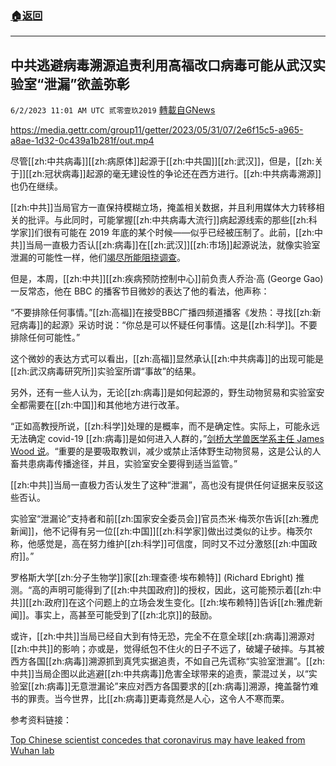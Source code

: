 ###  [:house:返回](README.md)
---


## 中共逃避病毒溯源追责利用高福改口病毒可能从武汉实验室“泄漏”欲盖弥彰
`6/2/2023 11:01 AM UTC 贰零壹玖2019` [轉載自GNews](https://gnews.org/articles/1352008)


https://media.gettr.com/group11/getter/2023/05/31/07/2e6f15c5-a965-a8ae-1d32-0c439a1b281f/out.mp4


尽管[[zh:中共病毒]][[zh:病原体]]起源于[[zh:中共国]][[zh:武汉]]，但是，[[zh:关于]][[zh:冠状病毒]]起源的毫无建设性的争论还在西方进行。[[zh:中共病毒溯源]]也仍在继续。

  

[[zh:中共]]当局官方一直保持模糊立场，掩盖相关数据，并且利用媒体大力转移相关的批评。与此同时，可能掌握[[zh:中共病毒大流行]]病起源线索的那些[[zh:科学家]]们很有可能在 2019 年底的某个时候——似乎已经被压制了。此前，[[zh:中共]]当局一直极力否认[[zh:病毒]]在[[zh:武汉]][[zh:市场]]起源说法，就像实验室泄漏的可能性一样，他们[竭尽所能阻挠调查](https://news.yahoo.com/china-rejects-plan-covid-19-101200041.html)。

  

但是，本周，[[zh:中共]][[zh:疾病预防控制中心]]前负责人乔治·高 (George Gao)一反常态，他在 BBC 的播客节目微妙的表达了他的看法，他声称：

“不要排除任何事情。”[[zh:高福]]在接受BBC广播四频道播客《发热：寻找[[zh:新冠病毒]]的起源》采访时说：“你总是可以怀疑任何事情。这是[[zh:科学]]。不要排除任何可能性。”

这个微妙的表达方式可以看出，[[zh:高福]]显然承认[[zh:中共病毒]]的出现可能是[[zh:武汉病毒研究所]]实验室所谓“事故”的结果。

另外，还有一些人认为，无论[[zh:病毒]]是如何起源的，野生动物贸易和实验室安全都需要在[[zh:中国]]和其他地方进行改革。

“正如高教授所说，[[zh:科学]]处理的是概率，而不是确定性。实际上，可能永远无法确定 covid-19 [[zh:病毒]]是如何进入人群的，”[剑桥大学兽医学系主任 James Wood 说](https://www.sciencemediacentre.org/expert-reaction-to-comments-from-professor-george-gao-on-the-origins-of-sars-cov-2/)。“重要的是要吸取教训，减少或禁止活体野生动物贸易，这是公认的人畜共患病毒传播途径，并且，实验室安全要得到适当监管。”

  

[[zh:中共]]当局一直极力否认发生了这种“泄漏”，高也没有提供任何证据来反驳这些否认。

实验室“泄漏论”支持者和前[[zh:国家安全委员会]]官员杰米·梅茨尔告诉[[zh:雅虎新闻]]，他不记得有另一位[[zh:中国]][[zh:科学家]]做出过类似的让步。梅茨尔称，他感觉是，高在努力维护[[zh:科学]]可信度，同时又不过分激怒[[zh:中国政府]]。”

  

罗格斯大学[[zh:分子生物学]]家[[zh:理查德·埃布赖特]] (Richard Ebright) 推测。“高的声明可能得到了[[zh:中共国政府]]的授权，因此，这可能预示着[[zh:中共]][[zh:政府]]在这个问题上的立场会发生变化。[[zh:埃布赖特]]告诉[[zh:雅虎新闻]]。事实上，高甚至可能受到了[[zh:北京]]的鼓励。

  

或许，[[zh:中共]]当局已经自大到有恃无恐，完全不在意全球[[zh:病毒]]溯源对[[zh:中共]]的影响；亦或是，觉得纸包不住火的日子不远了，破罐子破摔。与其被西方各国[[zh:病毒]]溯源抓到真凭实据追责，不如自己先谎称“实验室泄漏”。[[zh:中共]]当局企图以此逃避[[zh:中共病毒]]危害全球带来的追责，蒙混过关，以“实验室[[zh:病毒]]无意泄漏论”来应对西方各国要求的[[zh:病毒]]溯源，掩盖罄竹难书的罪责。当今世界，比[[zh:病毒]]更毒竟然是人心，这令人不寒而栗。




参考资料链接：

[Top Chinese scientist concedes that coronavirus may have leaked from Wuhan lab](https://news.yahoo.com/top-chinese-scientist-concedes-that-coronavirus-may-have-leaked-from-wuhan-lab-181714446.html)
